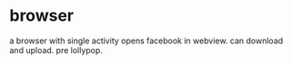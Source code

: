 # browser
a browser with single activity opens facebook in webview. can download and upload. pre lollypop.
